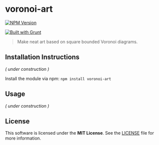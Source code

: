# voronoi-art
[![NPM Version](https://badge.fury.io/js/voronoi-art.png)](https://npmjs.org/package/voronoi-art)

[![Built with Grunt](https://cdn.gruntjs.com/builtwith.png)](http://gruntjs.com)

> Make neat art based on square bounded Voronoi diagrams.

## Installation Instructions

*( under construction )*

Install the module via npm: `npm install voronoi-art`

## Usage

*( under construction )*

## License

This software is licensed under the **MIT License**. See the [LICENSE](LICENSE) file for more information.
